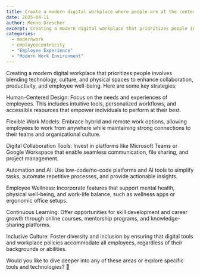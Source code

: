 ```yaml
---
title: Create a modern digital workplace where people are at the center
date: 2025-04-11
author: Menno Drescher
excerpt: Creating a modern digital workplace that prioritizes people involves blending technology, culture, and physical spaces to enhance collaboration, productivity, and employee well-being. Here are some key strategies:
categories:
  - modernwork
  - employeecentricity
  - "Employee Experience"
  - "Modern Work Environment"
---
```



Creating a modern digital workplace that prioritizes people involves blending technology, culture, and physical spaces to enhance collaboration, productivity, and employee well-being. Here are some key strategies:

Human-Centered Design: Focus on the needs and experiences of employees. This includes intuitive tools, personalized workflows, and accessible resources that empower individuals to perform at their best.

Flexible Work Models: Embrace hybrid and remote work options, allowing employees to work from anywhere while maintaining strong connections to their teams and organizational culture.

Digital Collaboration Tools: Invest in platforms like Microsoft Teams or Google Workspace that enable seamless communication, file sharing, and project management.

Automation and AI: Use low-code/no-code platforms and AI tools to simplify tasks, automate repetitive processes, and provide actionable insights.

Employee Wellness: Incorporate features that support mental health, physical well-being, and work-life balance, such as wellness apps or ergonomic office setups.

Continuous Learning: Offer opportunities for skill development and career growth through online courses, mentorship programs, and knowledge-sharing platforms.

Inclusive Culture: Foster diversity and inclusion by ensuring that digital tools and workplace policies accommodate all employees, regardless of their backgrounds or abilities.

Would you like to dive deeper into any of these areas or explore specific tools and technologies? 🚀